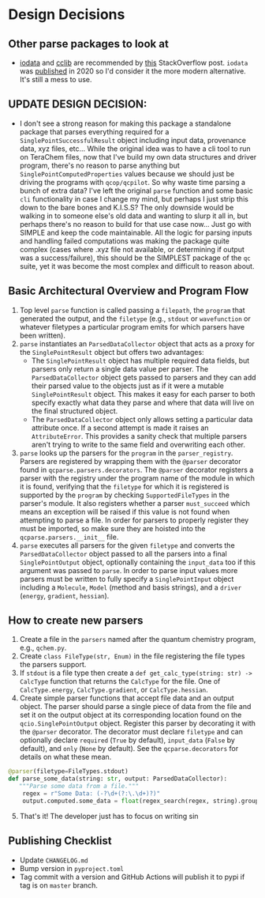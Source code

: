 # Design Decisions

## Other parse packages to look at

- [iodata](https://github.com/theochem/iodata) and [cclib](https://cclib.github.io/contents.html) are recommended by [this](https://mattermodeling.stackexchange.com/questions/6532/whats-the-best-quantum-chemistry-output-parser-for-the-command-line) StackOverflow post. `iodata` was [published](https://onlinelibrary.wiley.com/doi/abs/10.1002/jcc.26468?casa_token=iQFOBtKf0qAAAAAA:pAv_vxn6Nfis_DhQENlqGpeIZoawNhJYCg17fdobB3ftuyEbHSOAyHbsjKTeU_AdVS48EiqqQDzUHKNf) in 2020 so I'd consider it the more modern alternative. It's still a mess to use.

## UPDATE DESIGN DECISION:

- I don't see a strong reason for making this package a standalone package that parses everything required for a `SinglePointSuccessfulResult` object including input data, provenance data, xyz files, etc... While the original idea was to have a cli tool to run on TeraChem files, now that I've build my own data structures and driver program, there's no reason to parse anything but `SinglePointComputedProperties` values because we should just be driving the programs with `qcop/qcpilot`. So why waste time parsing a bunch of extra data? I've left the original `parse` function and some basic `cli` functionality in case I change my mind, but perhaps I just strip this down to the bare bones and K.I.S.S? The only downside would be walking in to someone else's old data and wanting to slurp it all in, but perhaps there's no reason to build for that use case now... Just go with SIMPLE and keep the code maintainable. All the logic for parsing inputs and handling failed computations was making the package quite complex (cases where .xyz file not available, or determining if output was a success/failure), this should be the SIMPLEST package of the `qc` suite, yet it was become the most complex and difficult to reason about.

## Basic Architectural Overview and Program Flow

1. Top level `parse` function is called passing a `filepath`, the `program` that generated the output, and the `filetype` (e.g., `stdout` or `wavefunction` or whatever filetypes a particular program emits for which parsers have been written).
2. `parse` instantiates an `ParsedDataCollector` object that acts as a proxy for the `SinglePointResult` object but offers two advantages:
   - The `SinglePointResult` object has multiple required data fields, but parsers only return a single data value per parser. The `ParsedDataCollector` object gets passed to parsers and they can add their parsed value to the objects just as if it were a mutable `SinglePointResult` object. This makes it easy for each parser to both specify exactly what data they parse and where that data will live on the final structured object.
   - The `ParsedDataCollector` object only allows setting a particular data attribute once. If a second attempt is made it raises an `AttributeError`. This provides a sanity check that multiple parsers aren't trying to write to the same field and overwriting each other.
3. `parse` looks up the parsers for the `program` in the `parser_registry`. Parsers are registered by wrapping them with the `@parser` decorator found in `qcparse.parsers.decorators`. The `@parser` decorator registers a parser with the registry under the program name of the module in which it is found, verifying that the `filetype` for which it is registered is supported by the `program` by checking `SupportedFileTypes` in the parser's module. It also registers whether a parser `must_succeed` which means an exception will be raised if this value is not found when attempting to parse a file. In order for parsers to properly register they must be imported, so make sure they are hoisted into the `qcparse.parsers.__init__` file.
4. `parse` executes all parsers for the given `filetype` and converts the `ParsedDataCollector` object passed to all the parsers into a final `SinglePointOutput` object, optionally containing the `input_data` too if this argument was passed to `parse`. In order to parse input values more parsers must be written to fully specify a `SinglePointInput` object including a `Molecule`, `Model` (method and basis strings), and a `driver` (`energy`, `gradient`, `hessian`).

## How to create new parsers

1. Create a file in the `parsers` named after the quantum chemistry program, e.g., `qchem.py`.
2. Create `class FileType(str, Enum)` in the file registering the file types the parsers support.
3. If `stdout` is a file type then create a `def get_calc_type(string: str) -> CalcType` function that returns the `CalcType` for the file. One of `CalcType.energy`, `CalcType.gradient`, or `CalcType.hessian`.
4. Create simple parser functions that accept file data and an output object. The parser should parse a single piece of data from the file and set it on the output object at its corresponding location found on the `qcio.SinglePointOutput` object. Register this parser by decorating it with the `@parser` decorator. The decorator must declare `filetype` and can optionally declare `required` (`True` by default), `input_data` (`False` by default), and `only` (`None` by default). See the `qcparse.decorators` for details on what these mean.

```py
@parser(filetype=FileTypes.stdout)
def parse_some_data(string: str, output: ParsedDataCollector):
   """Parse some data from a file."""
    regex = r"Some Data: (-?\d+(?:\.\d+)?)"
    output.computed.some_data = float(regex_search(regex, string).group(1))

```

5. That's it! The developer just has to focus on writing sin

## Publishing Checklist

- Update `CHANGELOG.md`
- Bump version in `pyproject.toml`
- Tag commit with a version and GitHub Actions will publish it to pypi if tag is on `master` branch.
